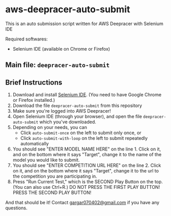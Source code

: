 # aws-deepracer-auto-submit
This is an auto submission script written for AWS Deepracer with Selenium IDE

Required softwares:
- Selenium IDE (available on Chrome or Firefox)

## Main file: `deepracer-auto-submit`

## Brief Instructions
1. Download and install [Selenium IDE](https://www.selenium.dev/selenium-ide/). (You need to have Google Chrome or Firefox installed.)
2. Download the file `deepracer-auto-submit` from this repository
3. Make sure you're logged into AWS Deepracer!
4. Open Selenium IDE (through your browser), and open the file `deepracer-auto-submit` which you've downloaded.
5. Depending on your needs, you can
	- Click `auto-submit-once` on the left to submit only once, or
	- Click `auto-submit-with-loop` on the left to submit repeatedly automatically
6. You should see "ENTER MODEL NAME HERE" on the line 1. Click on it, and on the bottom where it says "Target", change it to the name of the model you would like to submit.
7. You should see "ENTER COMPETITION URL HERE" on the line 2. Click on it, and on the bottom where it says "Target", change it to the url to the competition you are participating in.
8. Press "Run Current Test," which is the SECOND Play Button on the top. (You can also use Ctrl+R.) DO NOT PRESS THE FIRST PLAY BUTTON! PRESS THE SECOND PLAY BUTTON!

And that should be it! Contact gargar070402@gmail.com if you have any questions.